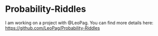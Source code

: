 # Probability-Riddles

I am working on a project with @LeoPag. 
You can find more details here: https://github.com/LeoPag/Probability-Riddles
